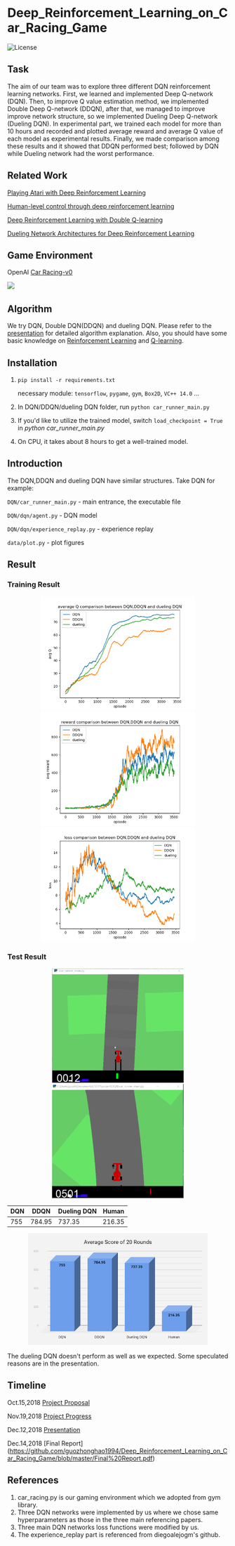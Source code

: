 # Deep_Reinforcement_Learning_on_Car_Racing_Game

![License](https://img.shields.io/badge/license-apache2_2-blue.svg)

## Task
The aim of our team was to explore three different DQN reinforcement learning networks. First, we learned and implemented Deep Q-network (DQN). Then, to improve Q value estimation method, we implemented Double Deep Q-network (DDQN), after that, we managed to improve improve network structure, so we implemented Dueling Deep Q-network (Dueling DQN). In experimental part, we trained each model for more than 10 hours and recorded and plotted average reward and average Q value of each model as  experimental results. Finally, we made comparison among these results and it showed that DDQN performed best; followed by DQN while Dueling network had the worst performance.

## Related Work
[Playing Atari with Deep Reinforcement Learning](https://www.cs.toronto.edu/~vmnih/docs/dqn.pdf)

[Human-level control through deep reinforcement learning](https://web.stanford.edu/class/psych209/Readings/MnihEtAlHassibis15NatureControlDeepRL.pdf)

[Deep Reinforcement Learning with Double Q-learning](https://arxiv.org/pdf/1509.06461.pdf)

[Dueling Network Architectures for Deep Reinforcement Learning](http://proceedings.mlr.press/v48/wangf16.pdf)

## Game Environment
OpenAI [Car Racing-v0](https://gym.openai.com/envs/CarRacing-v0/)

![](https://media.giphy.com/media/3og0IEKu84Ros9izyU/giphy.gif)

## Algorithm
We try DQN, Double DQN(DDQN) and dueling DQN. Please refer to the [presentation](https://github.com/guozhonghao1994/Deep_Reinforcement_Learning_on_Car_Racing_Game/blob/master/Presentation.pdf) for detailed algorithm explanation. Also, you should have some basic knowledge on [Reinforcement Learning](https://en.wikipedia.org/wiki/Reinforcement_learning) and [Q-learning](https://en.wikipedia.org/wiki/Q-learning). 

## Installation
1. `pip install -r requirements.txt`

    necessary module: `tensorflow`, `pygame`, `gym`, `Box2D`, `VC++ 14.0` ...

2. In DQN/DDQN/dueling DQN folder, run `python car_runner_main.py`

3. If you'd like to utilize the trained model, switch `load_checkpoint = True` in *python car_runner_main.py*

4. On CPU, it takes about 8 hours to get a well-trained model.

## Introduction
The DQN,DDQN and dueling DQN have similar structures. Take DQN for example:

`DQN/car_runner_main.py` - main entrance, the executable file

`DQN/dqn/agent.py` - DQN model

`DQN/dqn/experience_replay.py` - experience replay

`data/plot.py` - plot figures

## Result
### Training Result
<p align="center">
    <img src="https://github.com/guozhonghao1994/Deep_Reinforcement_Learning_on_Car_Racing_Game/blob/master/figure/Figure_10.png" alt="Sample"  width="352" height="260">
    <img src="https://github.com/guozhonghao1994/Deep_Reinforcement_Learning_on_Car_Racing_Game/blob/master/figure/Figure_11.png" alt="Sample"  width="352" height="260">
    <img src="https://github.com/guozhonghao1994/Deep_Reinforcement_Learning_on_Car_Racing_Game/blob/master/figure/Figure_12.png" alt="Sample"  width="352" height="260">

### Test Result
<p align="center">
    <img src="https://github.com/guozhonghao1994/Deep_Reinforcement_Learning_on_Car_Racing_Game/blob/master/figure/start.gif" alt="Sample"  width="300" height="260">
    <img src="https://github.com/guozhonghao1994/Deep_Reinforcement_Learning_on_Car_Racing_Game/blob/master/figure/play.gif" alt="Sample"  width="300" height="260">
    
| DQN    | DDQN   | Dueling DQN | Human   |
| ---    | ---    | ---         | ---     |
|  755   | 784.95 | 737.35      | 216.35  |

<p align="center">
    <img src="https://github.com/guozhonghao1994/Deep_Reinforcement_Learning_on_Car_Racing_Game/blob/master/figure/score.png" alt="Sample" alt="Sample"  width="410" height="254">

The dueling DQN doesn't perform as well as we expected. Some speculated reasons are in the presentation.

## Timeline
Oct.15,2018 [Project Proposal](https://github.com/guozhonghao1994/Deep_Reinforcement_Learning_on_Car_Racing_Game/blob/master/Project%20Proposal.pdf)

Nov.19,2018 [Project Progress](https://github.com/guozhonghao1994/Deep_Reinforcement_Learning_on_Car_Racing_Game/blob/master/Project%20Update.pdf)

Dec.12,2018 [Presentation](https://github.com/guozhonghao1994/Deep_Reinforcement_Learning_on_Car_Racing_Game/blob/master/Presentation.pdf)

Dec.14,2018 [Final Report]
(https://github.com/guozhonghao1994/Deep_Reinforcement_Learning_on_Car_Racing_Game/blob/master/Final%20Report.pdf)

## References
1. car_racing.py is our gaming environment which we adopted from gym library.
2. Three DQN networks were implemented by us where we chose same hyperparameters as those in the three main referencing papers.
3. Three main DQN networks loss functions were modified by us.
4. The experience_replay part is referenced from diegoalejogm's github.

    
